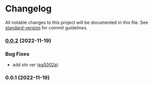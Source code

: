 # Changelog

All notable changes to this project will be documented in this file. See [standard-version](https://github.com/conventional-changelog/standard-version) for commit guidelines.

### [0.0.2](https://github.com/ibadullaev-inc4/nestjs-telegram-bot/compare/v0.0.1...v0.0.2) (2022-11-19)


### Bug Fixes

* add stn ver ([ea5002a](https://github.com/ibadullaev-inc4/nestjs-telegram-bot/commit/ea5002a0ed98111142f90a2435b19d6f60f98da9))

### 0.0.1 (2022-11-19)
